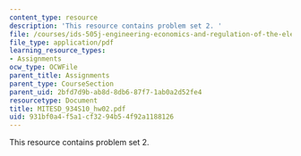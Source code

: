 ```yaml
---
content_type: resource
description: 'This resource contains problem set 2. '
file: /courses/ids-505j-engineering-economics-and-regulation-of-the-electric-power-sector-spring-2010/931bf0a4f5a1cf3294b54f92a1188126_MITESD_934S10_hw02.pdf
file_type: application/pdf
learning_resource_types:
- Assignments
ocw_type: OCWFile
parent_title: Assignments
parent_type: CourseSection
parent_uid: 2bfd7d9b-ab8d-8db6-87f7-1ab0a2d52fe4
resourcetype: Document
title: MITESD_934S10_hw02.pdf
uid: 931bf0a4-f5a1-cf32-94b5-4f92a1188126
---
```

This resource contains problem set 2. 

